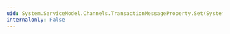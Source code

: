 ```yaml
---
uid: System.ServiceModel.Channels.TransactionMessageProperty.Set(System.Transactions.Transaction,System.ServiceModel.Channels.Message)
internalonly: False
---
```

